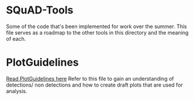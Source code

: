 # SQuAD-Tools
Some of the code that's been implemented for work over the summer. This file serves as a roadmap to the other tools in this directory and the meaning of each.

# PlotGuidelines 
[Read PlotGuidelines here](/PlotGuidelines.md)
Refer to this file to gain an understanding of detections/ non detections and how to create draft plots that are used for analysis.

## 
